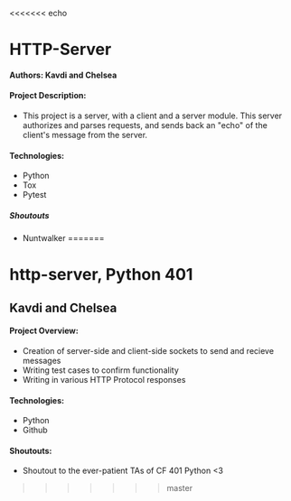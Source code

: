 <<<<<<< echo
# HTTP-Server 

#### Authors: Kavdi and Chelsea

#### Project Description:
* This project is a server, with a client and a server module. This server authorizes and parses requests, and sends back an "echo" of the client's message from the server. 

#### Technologies:
* Python
* Tox
* Pytest

##### Shoutouts
* Nuntwalker
=======
# **http-server, Python 401**

## Kavdi and Chelsea

#### Project Overview:

* Creation of server-side and client-side sockets to send and recieve messages
* Writing test cases to confirm functionality
* Writing in various HTTP Protocol responses

#### Technologies:
 
* Python
* Github

#### Shoutouts:

* Shoutout to the ever-patient TAs of CF 401 Python <3 
>>>>>>> master
